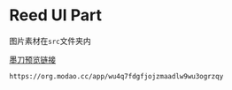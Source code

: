 # Reed UI Part

图片素材在`src`文件夹内  
  
[墨刀预览链接]("https://org.modao.cc/app/wu4q7fdgfjojzmaadlw9wu3ogrzqy")  

`https://org.modao.cc/app/wu4q7fdgfjojzmaadlw9wu3ogrzqy`  
